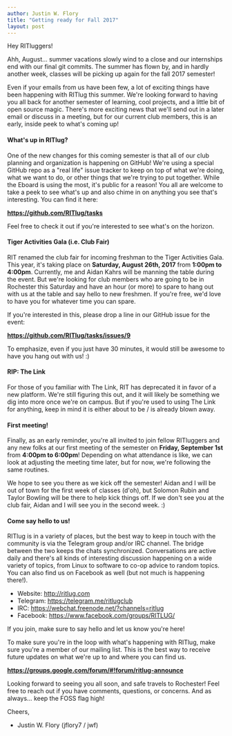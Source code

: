 ```yaml
---
author: Justin W. Flory
title: "Getting ready for Fall 2017"
layout: post
---
```


Hey RITluggers!

Ahh, August… summer vacations slowly wind to a close and our internships end with our final git commits. The summer has flown by, and in hardly another week, classes will be picking up again for the fall 2017 semester!

Even if your emails from us have been few, a lot of exciting things have been happening with RITlug this summer. We're looking forward to having you all back for another semester of learning, cool projects, and a little bit of open source magic. There's more exciting news that we'll send out in a later email or discuss in a meeting, but for our current club members, this is an early, inside peek to what's coming up!


#### What's up in RITlug?

One of the new changes for this coming semester is that all of our club planning and organization is happening on GitHub! We're using a special GitHub repo as a "real life" issue tracker to keep on top of what we're doing, what we want to do, or other things that we're trying to put together. While the Eboard is using the most, it's public for a reason! You all are welcome to take a peek to see what's up and also chime in on anything you see that's interesting. You can find it here:

**https://github.com/RITlug/tasks**

Feel free to check it out if you're interested to see what's on the horizon.


#### Tiger Activities Gala (i.e. Club Fair)

RIT renamed the club fair for incoming freshman to the Tiger Activities Gala. This year, it's taking place on **Saturday, August 26th, 2017** from **1:00pm to 4:00pm**. Currently, me and Aidan Kahrs will be manning the table during the event. But we're looking for club members who are going to be in Rochester this Saturday and have an hour (or more) to spare to hang out with us at the table and say hello to new freshmen. If you're free, we'd love to have you for whatever time you can spare.

If you're interested in this, please drop a line in our GitHub issue for the event:

**https://github.com/RITlug/tasks/issues/9**

To emphasize, even if you just have 30 minutes, it would still be awesome to have you hang out with us! :)


#### RIP: The Link

For those of you familiar with The Link, RIT has deprecated it in favor of a new platform. We're still figuring this out, and it will likely be something we dig into more once we're on campus. But if you're used to using The Link for anything, keep in mind it is either about to be / is already blown away.


#### First meeting!

Finally, as an early reminder, you're all invited to join fellow RITluggers and any new folks at our first meeting of the semester on **Friday, September 1st** from **4:00pm to 6:00pm**! Depending on what attendance is like, we can look at adjusting the meeting time later, but for now, we're following the same routines.

We hope to see you there as we kick off the semester! Aidan and I will be out of town for the first week of classes (d'oh), but Solomon Rubin and Taylor Bowling will be there to help kick things off. If we don't see you at the club fair, Aidan and I will see you in the second week. :)


#### Come say hello to us!

RITlug is in a variety of places, but the best way to keep in touch with the community is via the Telegram group and/or IRC channel. The bridge between the two keeps the chats synchronized. Conversations are active daily and there's all kinds of interesting discussion happening on a wide variety of topics, from Linux to software to co-op advice to random topics. You can also find us on Facebook as well (but not much is happening there!).

* Website:  http://ritlug.com
* Telegram: https://telegram.me/ritlugclub
* IRC:      https://webchat.freenode.net/?channels=ritlug
* Facebook: https://www.facebook.com/groups/RITLUG/

If you join, make sure to say hello and let us know you're here!

To make sure you're in the loop with what's happening with RITlug, make sure you're a member of our mailing list. This is the best way to receive future updates on what we're up to and where you can find us.

**https://groups.google.com/forum/#!forum/ritlug-announce**

Looking forward to seeing you all soon, and safe travels to Rochester! Feel free to reach out if you have comments, questions, or concerns. And as always… keep the FOSS flag high!


Cheers,
- Justin W. Flory (jflory7 / jwf)